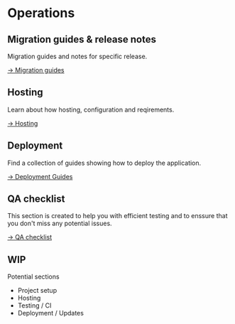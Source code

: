 # Operations

## Migration guides & release notes

Migration guides and notes for specific release.

[→ Migration guides](./migrations/)

## Hosting

Learn about how hosting, configuration and reqirements.

[→ Hosting](./hosting/)

## Deployment

Find a collection of guides showing how to deploy the application.

[→ Deployment Guides](./deployment/)

## QA checklist

This section is created to help you with efficient testing and to enssure that you don't miss any potential issues.

[→ QA checklist](./qachecklist/)

## WIP

Potential sections

- Project setup
- Hosting
- Testing / CI
- Deployment / Updates
